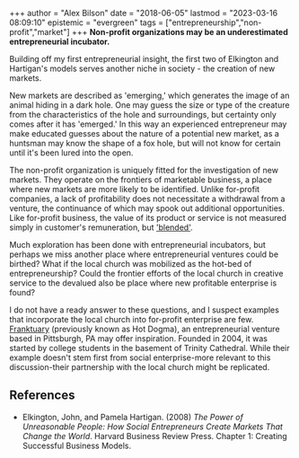 +++
author = "Alex Bilson"
date = "2018-06-05"
lastmod = "2023-03-16 08:09:10"
epistemic = "evergreen"
tags = ["entrepreneurship","non-profit","market"]
+++
**Non-profit organizations may be an underestimated entrepreneurial incubator.**

Building off my first entrepreneurial insight, the first two of Elkington and Hartigan's models serves another niche in society - the creation of new markets.

New markets are described as 'emerging,' which generates the image of an animal hiding in a dark hole.  One may guess the size or type of the creature from the characteristics of the hole and surroundings, but certainty only comes after it has 'emerged.'  In this way an experienced entrepreneur may make educated guesses about the nature of a potential new market, as a huntsman may know the shape of a fox hole, but will not know for certain until it's been lured into the open.

The non-profit organization is uniquely fitted for the investigation of new markets.  They operate on the frontiers of marketable business, a place where new markets are more likely to be identified.  Unlike for-profit companies, a lack of profitability does not necessitate a withdrawal from a venture, the continuance of which may spook out additional opportunities.  Like for-profit business, the value of its product or service is not measured simply in customer's remuneration, but ['blended'](www.blendedvalue.org).

Much exploration has been done with entrepreneurial incubators, but perhaps we miss another place where entrepreneurial ventures could be birthed?  What if the local church was mobilized as the hot-bed of entrepreneurship?  Could the frontier efforts of the local church in creative service to the devalued also be place where new profitable enterprise is found?

I do not have a ready answer to these questions, and I suspect examples that incorporate the local church into for-profit enterprise are few.  [Franktuary](www.franktuary.com) (previously known as Hot Dogma), an entrepreneurial venture based in Pittsburgh, PA may offer inspiration.  Founded in 2004, it was started by college students in the basement of Trinity Cathedral.  While their example doesn't stem first from social enterprise-more relevant to this discussion-their partnership with the local church might be replicated.

## References

- Elkington, John, and Pamela Hartigan. (2008)  _The Power of Unreasonable People: How Social Entrepreneurs Create Markets That Change the World_. Harvard Business Review Press. Chapter 1: Creating Successful Business Models.
